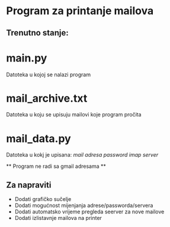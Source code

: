 # Program za printanje mailova
## Trenutno stanje:
# main.py
Datoteka u kojoj se nalazi program

# mail_archive.txt
Datoteka u koju se upisuju mailovi koje program pročita

# mail_data.py
Datoteka u kokj je upisana:
_mail adresa_
_password_
_imap server_

** Program ne radi sa gmail adresama **

## Za napraviti
<ul>
<li> Dodati grafičko sučelje </li>
<li> Dodati mogućnost mijenjanja adrese/passworda/servera</li>
<li> Dodati automatsko vrijeme pregleda seerver za nove mailove</>
<li> Dodati izlistavnje mailova na printer</li>
</ul>
